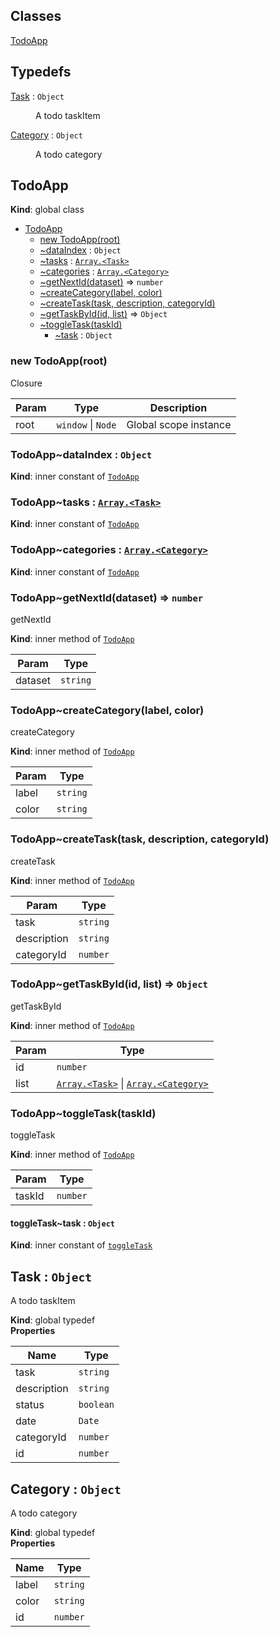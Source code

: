 ## Classes

<dl>
<dt><a href="#TodoApp">TodoApp</a></dt>
<dd></dd>
</dl>

## Typedefs

<dl>
<dt><a href="#Task">Task</a> : <code>Object</code></dt>
<dd><p>A todo taskItem</p>
</dd>
<dt><a href="#Category">Category</a> : <code>Object</code></dt>
<dd><p>A todo category</p>
</dd>
</dl>

<a name="TodoApp"></a>

## TodoApp
**Kind**: global class  

* [TodoApp](#TodoApp)
    * [new TodoApp(root)](#new_TodoApp_new)
    * [~dataIndex](#TodoApp..dataIndex) : <code>Object</code>
    * [~tasks](#TodoApp..tasks) : [<code>Array.&lt;Task&gt;</code>](#Task)
    * [~categories](#TodoApp..categories) : [<code>Array.&lt;Category&gt;</code>](#Category)
    * [~getNextId(dataset)](#TodoApp..getNextId) ⇒ <code>number</code>
    * [~createCategory(label, color)](#TodoApp..createCategory)
    * [~createTask(task, description, categoryId)](#TodoApp..createTask)
    * [~getTaskById(id, list)](#TodoApp..getTaskById) ⇒ <code>Object</code>
    * [~toggleTask(taskId)](#TodoApp..toggleTask)
        * [~task](#TodoApp..toggleTask..task) : <code>Object</code>

<a name="new_TodoApp_new"></a>

### new TodoApp(root)
Closure


| Param | Type | Description |
| --- | --- | --- |
| root | <code>window</code> \| <code>Node</code> | Global scope instance |

<a name="TodoApp..dataIndex"></a>

### TodoApp~dataIndex : <code>Object</code>
**Kind**: inner constant of [<code>TodoApp</code>](#TodoApp)  
<a name="TodoApp..tasks"></a>

### TodoApp~tasks : [<code>Array.&lt;Task&gt;</code>](#Task)
**Kind**: inner constant of [<code>TodoApp</code>](#TodoApp)  
<a name="TodoApp..categories"></a>

### TodoApp~categories : [<code>Array.&lt;Category&gt;</code>](#Category)
**Kind**: inner constant of [<code>TodoApp</code>](#TodoApp)  
<a name="TodoApp..getNextId"></a>

### TodoApp~getNextId(dataset) ⇒ <code>number</code>
getNextId

**Kind**: inner method of [<code>TodoApp</code>](#TodoApp)  

| Param | Type |
| --- | --- |
| dataset | <code>string</code> | 

<a name="TodoApp..createCategory"></a>

### TodoApp~createCategory(label, color)
createCategory

**Kind**: inner method of [<code>TodoApp</code>](#TodoApp)  

| Param | Type |
| --- | --- |
| label | <code>string</code> | 
| color | <code>string</code> | 

<a name="TodoApp..createTask"></a>

### TodoApp~createTask(task, description, categoryId)
createTask

**Kind**: inner method of [<code>TodoApp</code>](#TodoApp)  

| Param | Type |
| --- | --- |
| task | <code>string</code> | 
| description | <code>string</code> | 
| categoryId | <code>number</code> | 

<a name="TodoApp..getTaskById"></a>

### TodoApp~getTaskById(id, list) ⇒ <code>Object</code>
getTaskById

**Kind**: inner method of [<code>TodoApp</code>](#TodoApp)  

| Param | Type |
| --- | --- |
| id | <code>number</code> | 
| list | [<code>Array.&lt;Task&gt;</code>](#Task) \| [<code>Array.&lt;Category&gt;</code>](#Category) | 

<a name="TodoApp..toggleTask"></a>

### TodoApp~toggleTask(taskId)
toggleTask

**Kind**: inner method of [<code>TodoApp</code>](#TodoApp)  

| Param | Type |
| --- | --- |
| taskId | <code>number</code> | 

<a name="TodoApp..toggleTask..task"></a>

#### toggleTask~task : <code>Object</code>
**Kind**: inner constant of [<code>toggleTask</code>](#TodoApp..toggleTask)  
<a name="Task"></a>

## Task : <code>Object</code>
A todo taskItem

**Kind**: global typedef  
**Properties**

| Name | Type |
| --- | --- |
| task | <code>string</code> | 
| description | <code>string</code> | 
| status | <code>boolean</code> | 
| date | <code>Date</code> | 
| categoryId | <code>number</code> | 
| id | <code>number</code> | 

<a name="Category"></a>

## Category : <code>Object</code>
A todo category

**Kind**: global typedef  
**Properties**

| Name | Type |
| --- | --- |
| label | <code>string</code> | 
| color | <code>string</code> | 
| id | <code>number</code> | 

